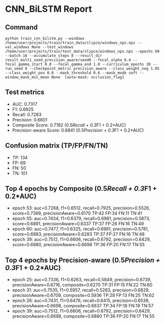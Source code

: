 # CNN_BiLSTM Report

## Command
```
python train_cnn_bilstm.py --windows /home/user/projects/train/train_data/slipce/windows_npz.npz --val_windows None --test_windows /home/user/projects/train/test_data/slipce/windows_npz.npz --epochs 60 --batch 16 --accumulate_steps 8 --result_dir result_multi_seed_precision_aware/seed8 --focal_alpha 0.4 --focal_gamma_start 0.0 --focal_gamma_end 1.0 --curriculum_epochs 20 --run_seed 8 --checkpoint_metric precision_aware --class_weight_neg 1.05 --class_weight_pos 0.8 --mask_threshold 0.6 --mask_mode soft --window_mask_min_mean None  [auto-mask: occlusion_flag]
```

## Test metrics
- AUC: 0.7317
- F1: 0.6925
- Recall: 0.7283
- Precision: 0.6601
- Composite Score: 0.7182 (0.5*Recall + 0.3*F1 + 0.2*AUC)
- Precision-aware Score: 0.6841 (0.5*Precision + 0.3*F1 + 0.2*AUC)
## Confusion matrix (TP/FP/FN/TN)
- TP: 134
- FP: 69
- FN: 50
- TN: 101

## Top 4 epochs by Composite (0.5*Recall + 0.3*F1 + 0.2*AUC)
- epoch 53: auc=0.7268, f1=0.6512, recall=0.7925, precision=0.5526, score=0.7369, precisionAware=0.6170  TP:42 FP:34 FN:11 TN:41
- epoch 55: auc=0.7434, f1=0.6379, recall=0.6981, precision=0.5873, score=0.6891, precisionAware=0.6337  TP:37 FP:26 FN:16 TN:49
- epoch 60: auc=0.7477, f1=0.6325, recall=0.6981, precision=0.5781, score=0.6883, precisionAware=0.6283  TP:37 FP:27 FN:16 TN:48
- epoch 39: auc=0.7512, f1=0.6606, recall=0.6792, precision=0.6429, score=0.6880, precisionAware=0.6698  TP:36 FP:20 FN:17 TN:55

## Top 4 epochs by Precision-aware (0.5*Precision + 0.3*F1 + 0.2*AUC)
- epoch 25: auc=0.7336, f1=0.6263, recall=0.5849, precision=0.6739, precisionAware=0.6716, composite=0.6270  TP:31 FP:15 FN:22 TN:60
- epoch 31: auc=0.7535, f1=0.5957, recall=0.5283, precision=0.6829, precisionAware=0.6709, composite=0.5936  TP:28 FP:13 FN:25 TN:62
- epoch 26: auc=0.7431, f1=0.6476, recall=0.6415, precision=0.6538, precisionAware=0.6698, composite=0.6637  TP:34 FP:18 FN:19 TN:57
- epoch 39: auc=0.7512, f1=0.6606, recall=0.6792, precision=0.6429, precisionAware=0.6698, composite=0.6880  TP:36 FP:20 FN:17 TN:55
